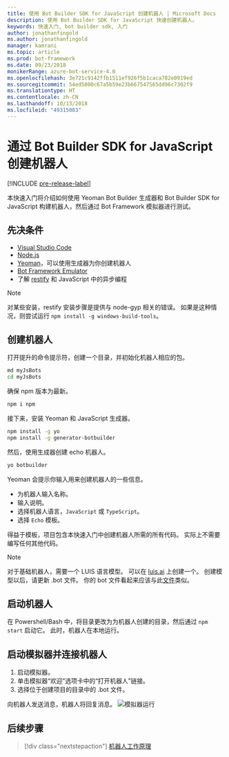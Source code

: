 ```yaml
---
title: 使用 Bot Builder SDK for JavaScript 创建机器人 | Microsoft Docs
description: 使用 Bot Builder SDK for JavaScript 快速创建机器人。
keywords: 快速入门, bot builder sdk, 入门
author: jonathanfingold
ms.author: jonathanfingold
manager: kamrani
ms.topic: article
ms.prod: bot-framework
ms.date: 09/23/2018
monikerRange: azure-bot-service-4.0
ms.openlocfilehash: 3e721c9142ffb1511ef926f5b1caca782e0919ed
ms.sourcegitcommit: 54ed5000c67a5b59e23b667547565dd96c7302f9
ms.translationtype: HT
ms.contentlocale: zh-CN
ms.lasthandoff: 10/13/2018
ms.locfileid: "49315083"
---
```

# <a name="create-a-bot-with-the-bot-builder-sdk-for-javascript"></a>通过 Bot Builder SDK for JavaScript 创建机器人

[!INCLUDE [pre-release-label](../includes/pre-release-label.md)]

本快速入门将介绍如何使用 Yeoman Bot Builder 生成器和 Bot Builder SDK for JavaScript 构建机器人，然后通过 Bot Framework 模拟器进行测试。 

## <a name="prerequisites"></a>先决条件

- [Visual Studio Code](https://www.visualstudio.com/downloads)
- [Node.js](https://nodejs.org/)
- [Yeoman](http://yeoman.io/)，可以使用生成器为你创建机器人
- [Bot Framework Emulator](https://github.com/Microsoft/BotFramework-Emulator)
- 了解 [restify](http://restify.com/) 和 JavaScript 中的异步编程

> [!NOTE]
> 对某些安装，restify 安装步骤是提供与 node-gyp 相关的错误。
> 如果是这种情况，则尝试运行 `npm install -g windows-build-tools`。

## <a name="create-a-bot"></a>创建机器人

打开提升的命令提示符，创建一个目录，并初始化机器人相应的包。

```bash
md myJsBots
cd myJsBots
```

确保 npm 版本为最新。
```bash
npm i npm
```

接下来，安装 Yeoman 和 JavaScript 生成器。

```bash
npm install -g yo
npm install -g generator-botbuilder
```

然后，使用生成器创建 echo 机器人。

```bash
yo botbuilder
```

Yeoman 会提示你输入用来创建机器人的一些信息。

- 为机器人输入名称。
- 输入说明。
- 选择机器人语言，`JavaScript` 或 `TypeScript`。
- 选择 `Echo` 模板。

得益于模板，项目包含本快速入门中创建机器人所需的所有代码。 实际上不需要编写任何其他代码。

> [!NOTE]
> 对于基础机器人，需要一个 LUIS 语言模型。 可以在 [luis.ai](https://www.luis.ai) 上创建一个。 创建模型以后，请更新 .bot 文件。 你的 bot 文件看起来应该与此[文件](../v4sdk/bot-builder-service-file.md)类似。 

## <a name="start-your-bot"></a>启动机器人

在 Powershell/Bash 中，将目录更改为为机器人创建的目录，然后通过 `npm start` 启动它。 此时，机器人在本地运行。

## <a name="start-the-emulator-and-connect-your-bot"></a>启动模拟器并连接机器人
1. 启动模拟器。
2. 单击模拟器“欢迎”选项卡中的“打开机器人”链接。
3. 选择位于创建项目的目录中的 .bot 文件。

向机器人发送消息，机器人将回复消息。
![模拟器运行](../media/emulator-v4/emulator-running.png)

## <a name="next-steps"></a>后续步骤

> [!div class="nextstepaction"]
> [机器人工作原理](../v4sdk/bot-builder-basics.md) 
